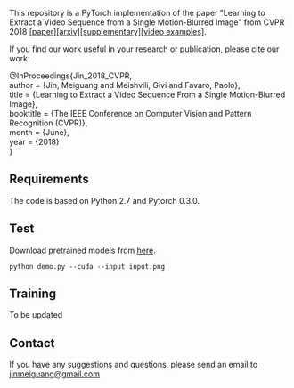 This repository is a PyTorch implementation of the paper "Learning to Extract a Video Sequence from a Single Motion-Blurred Image" from CVPR 2018 [[paper]](http://openaccess.thecvf.com/content_cvpr_2018/papers/Jin_Learning_to_Extract_CVPR_2018_paper.pdf)[[arxiv]](https://arxiv.org/pdf/1804.04065.pdf)[[supplementary]](https://github.com/MeiguangJin/test/blob/master/supplementary.pdf)[[video examples]](https://github.com/MeiguangJin/test/blob/master/video_demo.zip).

If you find our work useful in your research or publication, please cite our work:

@InProceedings{Jin_2018_CVPR,  
author = {Jin, Meiguang and Meishvili, Givi and Favaro, Paolo},  
title = {Learning to Extract a Video Sequence From a Single Motion-Blurred Image},  
booktitle = {The IEEE Conference on Computer Vision and Pattern Recognition (CVPR)},  
month = {June},  
year = {2018}  
}  
## **Requirements**  
The code is based on Python 2.7 and Pytorch 0.3.0.  
## **Test**
Download pretrained models from [here](https://www.dropbox.com/sh/r0n9x6uz1ke8iuy/AADJBQBf9E2UMzG4Gt2Az-Qza?dl=0).  
```
python demo.py --cuda --input input.png
```  
## **Training**  
To be updated  

## **Contact**
If you have any suggestions and questions, please send an email to jinmeiguang@gmail.com
